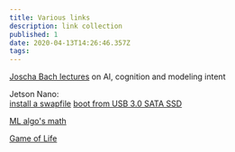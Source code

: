 ```yaml
---
title: Various links
description: link collection
published: 1
date: 2020-04-13T14:26:46.357Z
tags: 
---
```



[Joscha Bach lectures](https://media.ccc.de/search?p=Joscha) on AI, cognition and modeling intent

Jetson Nano:  
[install a swapfile](https://github.com/JetsonHacksNano/installSwapfile)
[boot from USB 3.0 SATA SSD](https://github.com/helmut-hoffer-von-ankershoffen/jetson#optional-jetson-nanos-only-boot-from-usb-30-sata-ssd---for-advanced-users-only)

[ML algo's math](https://stanford.edu/~shervine/teaching/cs-229/)

[Game of Life](https://conwaylife.com/wiki/John_Conway)